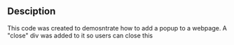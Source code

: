 ## Desciption

This code was created to demosntrate how to add a popup to a webpage. A "close" div was added to it so users can close this 

